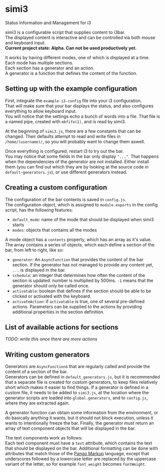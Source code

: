 # simi3
Status Information and Management for i3

simi3 is a configurable script that supplies content to i3bar.  
The displayed content is interactive and can be controlled via both mouse and keyboard input.  
**Current project state: Alpha. Can not be used productively yet.**

It works by having different modes, one of which is displayed at a time.  
Each mode has multiple sections.  
Each section has a generator and an action.  
A generator is a function that defines the content of the function.


## Setting up with the example configuration
First, integrate the `example-i3-config` file into your i3 configuration.  
That will make sure that your bar displays the status, and also 
configures everything to allow keyboard input.  
You will notice that the settings echo a bunch of words into a file. 
That file is a named pipe, created with `mkfifo(1)`, and is read by simi3.

At the beginning of `simi3.js`, there are a few constants that can 
be changed. Their defaults attempt to read and write files in 
`/home/(username)/`, so you will probably want to change them aswell.  

Once everything is configured, restart i3 to try out the bar.  
You may notice that some fields in the bar only display `"..."`. 
That happens when the dependencies of the generator are not installed.
Either install them (you can find out which they are by looking at
the source code in `default-generators.js`), or use different generators
instead.

## Creating a custom configuration
The configuration of the bar contents is saved in `config.js`.  
The configuration object, which is assigned to `module.exports` in the config script, has the following features:
 - `default_mode`: name of the mode that should be displayed when simi3 starts
 - `modes`: objects that contains all the modes

A mode object has a `contents` property, which has an array as it's value. The array contains a series of objects, which each define a section of the bar, from left to right, like so:
 - `generator`: An `AsyncFunction` that provides the content of the bar section. If the generator has not managed to provide any content yet, `...` is displayed in the bar.
 - `schedule`: an integer that determines how often the content of the section is updated. number is multiplied by 500ms. `-1` means that the generator should only be called once.
 - `activatable`: boolean that defines if the section should be able to be clicked or activated with the keyboard.
 - `activateAction`: if `activatable` is true, one of several pre-defined actions. Parameters can be supplied to the actions by providing additional properties in the section definition.

## List of available actions for sections
_TODO: write this once there are more actions_

## Writing custom generators
Generators are `AsyncFunction`s that are regularly called and 
provide the content of a section of the bar.  
Generators can be defined in `default_generators.js`, but it is recommended
that a separate file is created for custom generators, to keep files 
relatively short which makes it easier to find things.
If a generator is defined in a custom file, it needs to be added to
`simi3.js`, at the location where the generator scripts are loaded into
`global.generators`, and to `config.js`, where they are extracted again.

A generator function can obtain some information from the environment,
or do basically anything it wants, but it should not block execution,
unless it wants to intentionally freeze the bar. Finally, the generator
must return an array of text component objects that will be displayed in
the bar.

The text components work as follows:  
Each text component must have a `text` attribute, which contains the text 
that should be displayed on the bar. Additional formatting can be done
with attributes that match those of the 
[Pango Markup](https://developer.gnome.org/pango/stable/PangoMarkupFormat.html)
language, except that underscores followed by a lowercase letter are
replaced by the uppercase variant of the letter, so for example 
`font_weight` becomes `fontWeight`.
